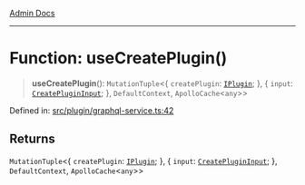[Admin Docs](/)

***

# Function: useCreatePlugin()

> **useCreatePlugin**(): `MutationTuple`\<\{ `createPlugin`: [`IPlugin`](../interfaces/IPlugin.md); \}, \{ `input`: [`CreatePluginInput`](../interfaces/CreatePluginInput.md); \}, `DefaultContext`, `ApolloCache`\<`any`\>\>

Defined in: [src/plugin/graphql-service.ts:42](https://github.com/PalisadoesFoundation/talawa-admin/blob/main/src/plugin/graphql-service.ts#L42)

## Returns

`MutationTuple`\<\{ `createPlugin`: [`IPlugin`](../interfaces/IPlugin.md); \}, \{ `input`: [`CreatePluginInput`](../interfaces/CreatePluginInput.md); \}, `DefaultContext`, `ApolloCache`\<`any`\>\>
